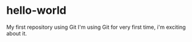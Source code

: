 # hello-world
My first repository using Git
I'm using Git for very first time, i'm exciting about it.

